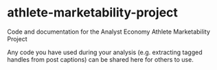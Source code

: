 # athlete-marketability-project
Code and documentation for the Analyst Economy Athlete Marketability Project

Any code you have used during your analysis (e.g. extracting tagged handles from post captions) can be shared here for others to use.
